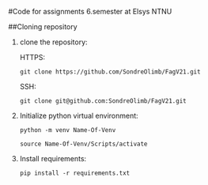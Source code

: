 #Code for assignments 6.semester at Elsys NTNU 


##Cloning repository
1. clone the repository:

    HTTPS:
    ```
   git clone https://github.com/SondreOlimb/FagV21.git

   ```

    SSH:
    ```
   git clone git@github.com:SondreOlimb/FagV21.git
   ```

2. Initialize python virtual environment:
    ```
   python -m venv Name-Of-Venv
   ```
    ```
   source Name-Of-Venv/Scripts/activate
   ```

3. Install requirements:

    ```
   pip install -r requirements.txt
   ```



